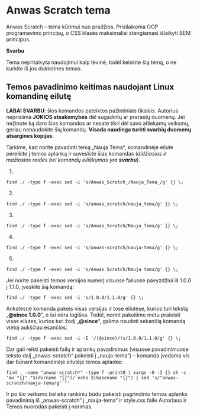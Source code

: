 # Anwas Scratch tema
Anwas Scratch – tema kūrimui nuo pradžios. Prisilaikoma OOP programavimo principų, o CSS klasės maksimaliai stengiamasi išlaikyti BEM principus.

**Svarbu**

Tema nepritaikyta naudojimui kaip tėvinė, todėl keiskite šią temą, o ne kurkite iš jos dukterines temas.

## Temos pavadinimo keitimas naudojant Linux komandinę eilutę

**LABAI SVARBU**: šios komandos pateiktos pažintiniais tikslais. Autorius neprisiima **JOKIOS atsakomybės** dėl sugadintų ar prarastų duomenų. Jei nežinote ką daro šios komandos ar nesate tikri dėl savo atliekamų veiksmų, geriau nenaudokite šių komandų. **Visada naudinga turėti svarbių duomenų atsargines kopijas.**

Tarkime, kad norite pavadinti temą „Nauja Tema“, komandinėje eilute pereikite į temos aplanką ir suveskite šias komandas (*didžiosios ir mažiosios raidės bei komandų eiliškumas yra **svarbu***).

1.
```
find ./ -type f -exec sed -i 's/Anwas_Scratch_/Nauja_Tema_/g' {} \;
```
2.
```
find ./ -type f -exec sed -i 's/anwas_scratch/nauja_tema/g' {} \;
```
3.
```
find ./ -type f -exec sed -i 's/Anwas_Scratch/Nauja_Tema/g' {} \;
```
4.
```
find ./ -type f -exec sed -i 's/anwas-scratch/nauja-tema/g' {} \;
```
5.
```
find ./ -type f -exec sed -i 's/Anwas Scratch/Nauja tema/g' {} \;
```

Jei norite pakeisti temos versijos numerį visuose failuose pavyzdžiui iš 1.0.0 į 1.1.0, įveskite šią komandą:

```
find ./ -type f -exec sed -i 's/1.0.0/1.1.0/g' {} \;
```

Ankstesnė komanda pakeis visas versijas ir tose eilutėse, kurios turi tekstą „**@since 1.0.0**“, o tai nėra logiška. Todėl, norint pakeitimo metu praleisti visas eilutes, kurios turi žodį „**@since**“, galima naudoti sekančią komandą vietoj aukščiau esančios:

```
find ./ -type f -exec sed -i -E '/(@since)/!s/1.0.0/1.1.0/g' {} \;
```

Dar gali reikti pakeisti failų ir aplankų pavadinimus (visuose pavadinimuose teksto dalį „anwas-scratch“ pakeisti į „nauja-tema“) – komanda įvedama vis dar būnant komandinėje eilutėje temos aplanke:

```
find . -name "anwas-scratch*" -type f -print0 | xargs -0 -I {} sh -c 'mv "{}" "$(dirname "{}")/`echo $(basename "{}") | sed 's/^anwas-scratch/nauja-tema/g'`"'
```

Ir po šio veiksmo belieka rankiniu būdu pakeisti pagrindinio temos aplanko pavadinimą iš „anwas-scratch“ į „nauja-tema“ ir style.css faile Autoriaus ir Temos nuorodas pakeisti į norimas.
